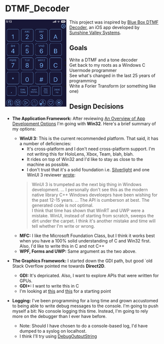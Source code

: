 # DTMF_Decoder

<img src="images/DTMF_Decoder_Full.PNG" style="width:200px; float: left; margin: 0 10px 10px 0;" alt="DTMF Decoder"/>

This project was inspired by [Blue Box DTMF Decoder](https://apps.apple.com/us/app/blue-box/id391832739), an iOS app developed by [Sunshine Valley Systems](http://www.sunshinevalleysystems.com/BlueBox/index.html).

## Goals
- Write a DTMF and a tone decoder
- Get back to my roots as a Windows C Usermode programmer
- See what's changed in the last 25 years of programming
- Write a Forier Transform (or something like one)


## Design Decisions
- **The Application Framework:**  After reviewing [An Overview of App Development Options](https://learn.microsoft.com/en-us/windows/apps/get-started/?tabs=net-maui%2Cwindows-forms) 
  I'm going with **Win32**.  Here's a brief summary of my options:
  - **WinUI 3:**  This is the current recommended platform.  That said, it has a number 
    of deficiencies:
    - It's cross-platform and I don't need cross-platform support.  I'm not writing this for
      HoloLens, Xbox, Team, blah, blah.  
    - It rides on top of Win32 and I'd like to stay as close to the machine as possible.
    - I don't trust that it's a solid foundation i.e. [Silverlight](https://www.neowin.net/news/former-microsoft-pm-silverlight-is-dead/) 
      and one WinUI 3 reviewer [wrote](https://mariusbancila.ro/blog/2022/04/08/unwrapping-winui3-for-cpp/):
    > WinUI 3 is trumpeted as the next big thing in Windows development.  ... I personally don't see 
      this as the modern native library C++ Windows develoeprs have been wishing for the past
      12-15 years.  ... The API is cumberson at best.  The generated code is not optimal.  
      I think that time has shown that WinRT and UWP were a mistake.  WinUI, instead of 
      starting from scratch, sweeps the dirt under the carpet.  I think it's another mistake
      and time will tell whether I'm write or wrong.
  - **MFC:**  I like the Microsoft Foundation Class, but I think it works best when
    you have a 100% solid understanding of C and Win32 first.  Also, I'd like to write this
    in C and not C++
  - **WPF, Forms and UWP:** Same argument as the two above.

- **The Graphics Framework:**  I started down the GDI path, but good `old Stack Overflow pointed me 
  towards **Direct2D**. 
  - **GDI:**  It's depricated.  Also, I want to explore APIs that were written for GPUs.
  - **GDI+:**  I want to write this in C
  - I'm looking at [this](https://learn.microsoft.com/en-us/windows/win32/direct2d/getting-started-with-direct2d) 
    and [this](https://bobobobo.wordpress.com/2008/01/31/how-to-create-a-basic-window-in-c/) for a starting point

- **Logging:** I've been programming for a long time and grown accustomed to being
  able to write debug messages to the console.  I'm going to push myself a bit:  No console logging this time.
  Instead, I'm going to rely more on the debugger than I ever have before.  
  - Note:  Should I have chosen to do a console-based log, I'd have dumped to a syslog on localhost.
  - I think I'll try using [DebugOutputString](https://learn.microsoft.com/en-us/windows/win32/api/debugapi/nf-debugapi-outputdebugstringa)


